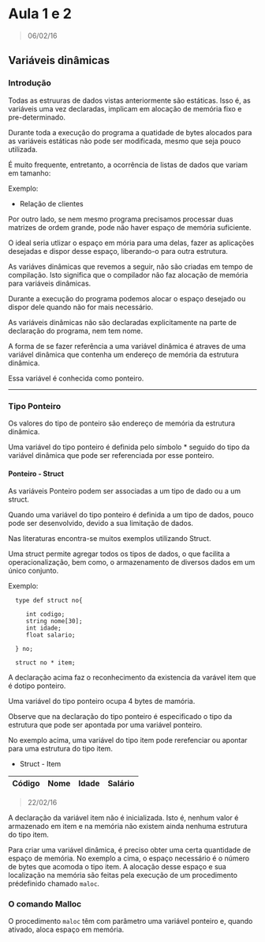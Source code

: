 # Aula 1 e 2

> 06/02/16

## Variáveis dinâmicas

### Introdução

Todas as estruuras de dados vistas anteriormente são estáticas. Isso é, as variáveis uma vez declaradas, implicam em alocação de memória fixo e pre-determinado.

Durante toda a execução do programa a quatidade de bytes alocados para as variáveis estáticas não pode ser modificada, mesmo que seja pouco utilizada.

É muito frequente, entretanto, a ocorrência de listas de dados que variam em tamanho:

Exemplo:
   - Relação de clientes

Por outro lado, se nem mesmo programa precisamos processar duas matrizes de ordem grande, pode não haver espaço de memória suficiente.

O ideal seria utlizar o espaço em mória para uma delas, fazer as aplicações desejadas e dispor desse espaço, liberando-o para outra estrutura.

As variáves dinâmicas que revemos a seguir, não são criadas em tempo de compilação. Isto significa que o compilador não faz alocação de memória para variáveis dinâmicas.

Durante a execução do programa podemos alocar o espaço desejado ou dispor dele quando não for mais necessário.

As variáveis dinâmicas não são declaradas explicitamente na parte de declaração do programa, nem tem nome.

A forma de se fazer referência a uma variável dinâmica é atraves de uma variável dinâmica que contenha um endereço de memória da estrutura dinâmica.

Essa variável é conhecida como ponteiro.

------------------------------

### Tipo Ponteiro

Os valores do tipo de ponteiro são endereço de memória da estrutura dinâmica.

Uma variável do tipo ponteiro é definida pelo símbolo \* seguido do tipo da variável dinâmica que pode ser referenciada por esse ponteiro.

#### Ponteiro - Struct

As variáveis Ponteiro podem ser associadas a um tipo de dado ou a um struct.

Quando uma variável do tipo ponteiro é definida a um tipo de dados, pouco pode ser desenvolvido, devido a sua limitação de dados.

Nas literaturas encontra-se muitos exemplos utilizando Struct.

Uma struct permite agregar todos os tipos de dados, o que facilita a operacionalização, bem como, o armazenamento de diversos dados em um único conjunto.

Exemplo:

      type def struct no{

         int codigo;
         string nome[30];
         int idade;
         float salario;

      } no;

      struct no * item;

A declaração acima faz o reconhecimento da existencia da varável item que é dotipo ponteiro.

Uma variável do tipo ponteiro ocupa 4 bytes de mamória.

Observe que na declaração do tipo ponteiro é especificado o tipo da estrutura que pode ser apontada por uma variável ponteiro.

No exemplo acima, uma variável do tipo item pode rerefenciar ou apontar para uma estrutura do tipo item.

- Struct - Item

| Código | Nome | Idade | Salário |
|--------|------|-------|---------|

> 22/02/16

A declaração da variável item não é inicializada. Isto é, nenhum valor é armazenado em item e na memória não existem ainda nenhuma estrutura do tipo item.

Para criar uma variável dinâmica, é preciso obter uma certa quantidade de espaço de memória. No exemplo a cima, o espaço necessário é o número de bytes que acomoda o tipo item. A alocação desse espaço e sua localização na memória são feitas pela execução de um procedimento prédefinido chamado `maloc`.

### O comando Malloc

O procedimento `maloc` têm com parâmetro uma variável ponteiro e, quando ativado, aloca espaço em memória.
